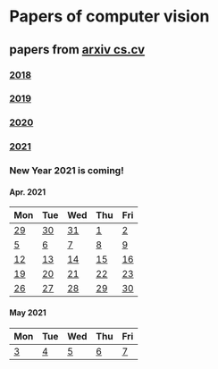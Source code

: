 # Papers of computer vision

## papers from [arxiv cs.cv](http://arxiv.org)
### [2018](2018.md)
### [2019](2019.md)
### [2020](2020.md)
### [2021](2021.md)

### New Year 2021 is coming!


#### Apr. 2021
| Mon                           | Tue                           | Wed                           | Thu                           | Fri                           |
| ----------------------------- | ----------------------------- | ----------------------------- | ----------------------------- | ----------------------------- |
[29](2021/202103/20210329.md) | [30](2021/202103/20210330.md)   | [31](2021/202103/20210331.md) | [1](2021/202104/20210401.md) | [2](2021/202104/20210402.md) | 
[5](2021/202104/20210405.md)  | [6](2021/202104/20210406.md)    | [7](2021/202104/20210407.md)  | [8](2021/202104/20210408.md) | [9](2021/202104/20210409.md) |
[12](2021/202104/20210412.md) | [13](2021/202104/20210413.md)   | [14](2021/202104/20210414.md) | [15](2021/202104/20210415.md)| [16](2021/202104/20210416.md)|
[19](2021/202104/20210419.md) | [20](2021/202104/20210420.md)   | [21](2021/202104/20210421.md) | [22](2021/202104/20210422.md)| [23](2021/202104/20210423.md)|
[26](2021/202104/20210426.md) | [27](2021/202104/20210427.md)   | [28](2021/202104/20210428.md) | [29](2021/202104/20210429.md)| [30](2021/202104/20210430.md)  |

#### May 2021
| Mon                           | Tue                           | Wed                           | Thu                           | Fri                           |
| ----------------------------- | ----------------------------- | ----------------------------- | ----------------------------- | ----------------------------- |
[3](2021/202105/20210503.md)    | [4](2021/202105/20210504.md)  | [5](2021/202105/20210505.md)  | [6](2021/202105/20210506.md)  |  [7](2021/202105/20210507.md) |